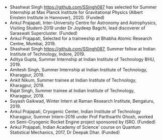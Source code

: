   - Shashwat Singh https://github.com/SSingh087 has selected for Summer Internship at Max Planck Institute for Gravitational Physics (Albert Einstein Institute in Hannover), 2020. (Funded)
  - Ankul Prajapati, Inter-University Centre for Astronomy and Astrophysics, Visiting Student-2019 under Dr Joydeep Bagchi, lead discoverer of Saraswati Supercluster. (Funded)
  - Ankul Prajapati, Selected for a traineeship at Bhabha Atomic Research Centre, Mumbai, 2019.
  - Shashwat Singh https://github.com/SSingh087, Summer fellow at Indian Institute of Technology, Indore, 2019.
  - Aditya Gupta, Summer Internship at Indian Institute of Technology BHU, 2019.
  - Amitesh Singh, Summer Internship at Indian Institute of Technology, Kharagpur, 2019.
  - Ankit Nikum, Summer trainee at Indian Institute of Technology, Kharagpur, 2019.
  - Rajat Singh, Summer trainee at Indian Institute of Technology, Kharagpur, 2019.
  - Suyash Gaikwad, Winter Intern at Raman Research Institute, Bengaluru, 2019.  
  - Ankul Prajapati, Cryogenic Center, Indian Institute of Technology Kharagpur, Summer Intern-2018 under Prof Parthsarthi Ghosh, worked on Semi-Cryogenic Rocket Engine project sponsored by ISRO. (Funded)
  - Ankul Prajapati, Indian Academy of Science' course on Quantum Statistical Mechanics, 2017, Dr Deepak Dhar. (Funded)
